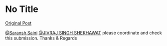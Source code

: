 # No Title

[Original Post](https://discourse.onlinedegree.iitm.ac.in/t/169029/547)

<p><a href="mailto:22f1001123@ds.study.iitm.ac.in">@Saransh Saini</a> <a href="mailto:22f3002542@ds.study.iitm.ac.in">@JIVRAJ SINGH SHEKHAWAT</a> please coordinate and check this submission. Thanks &amp; Regards</p>